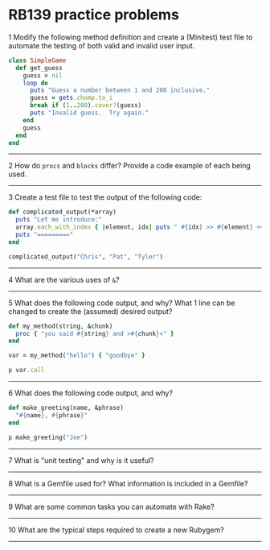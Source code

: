 # RB139 practice problems

1
Modify the following method definition and create a (Minitest) test file to automate the testing of both valid and invalid user input.

```ruby
class SimpleGame
  def get_guess
    guess = nil
    loop do
      puts "Guess a number between 1 and 200 inclusive."
      guess = gets.chomp.to_i
      break if (1..200).cover?(guess)
      puts "Invalid guess.  Try again."
    end
    guess
  end
end
```

---

2
How do `procs` and `blocks` differ?  Provide a code example of each being used.

---

3
Create a test file to test the output of the following code:

```ruby
def complicated_output(*array)
  puts "Let me introduce:"
  array.each_with_index { |element, idx| puts " #{idx} >> #{element} << " }
  puts "========="
end

complicated_output("Chris", "Pat", "Tyler")
```

---

4
What are the various uses of `&`?

---

5
What does the following code output, and why?  What 1 line can be changed to create the (assumed) desired output?

```ruby
def my_method(string, &chunk)
  proc { "you said #{string} and >#{chunk}<" }
end

var = my_method("hello") { "goodbye" }

p var.call
```

---

6
What does the following code output, and why?

```ruby
def make_greeting(name, &phrase)
  "#{name}, #{phrase}"
end

p make_greeting("Joe")
```

---

7
What is "unit testing" and why is it useful?

---

8
What is a Gemfile used for?  What information is included in a Gemfile?

---

9
What are some common tasks you can automate with Rake?

---

10
What are the typical steps required to create a new Rubygem?

---
